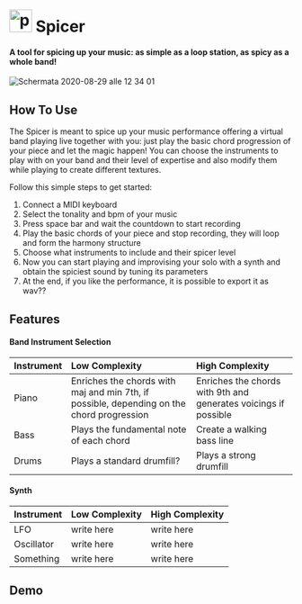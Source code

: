 # <img src="https://user-images.githubusercontent.com/57997005/91635010-1c57d900-e9f5-11ea-9c0b-b008605fe2d1.png" alt="photo5879783007177519913" width="40"/>  Spicer

#### A tool for spicing up your music: as simple as a loop station, as spicy as a whole band!

![Schermata 2020-08-29 alle 12 34 01](https://user-images.githubusercontent.com/57997005/91635013-1f52c980-e9f5-11ea-852c-8e1d80ab34b9.png)


## How To Use
The Spicer is meant to spice up your music performance offering a virtual band playing live together with you: just play the basic chord progression of your piece and let the magic happen! 
You can choose the instruments to play with on your band and their level of expertise and also modify them while playing to create different textures.

Follow this simple steps to get started:

1. Connect a MIDI keyboard
2. Select the tonality and bpm of your music
3. Press space bar and wait the countdown to start recording
4. Play the basic chords of your piece and stop recording, they will loop and form the harmony structure
5. Choose what instruments to include and their spicer level
6. Now you can start playing and improvising your solo with a synth and obtain the spiciest sound by tuning its parameters
7. At the end, if you like the performance, it is possible to export it as wav??

## Features
#### Band Instrument Selection

| Instrument | Low Complexity | High Complexity | 
| :---         | :---      | :--- |
| Piano   | Enriches the chords with maj and min 7th, if possible, depending on the chord progression    | Enriches the chords with 9th and generates voicings if possible    |
| Bass    | Plays the fundamental note of each chord       | Create a walking bass line      |
| Drums    | Plays a standard drumfill?       | Plays a strong drumfill     |

#### Synth

| Instrument | Low Complexity | High Complexity | 
| :---         | :---      | :--- |
| LFO   | write here    | write here    |
| Oscillator    | write here       | write here      |
| Something    | write here       | write here     |


## Demo
